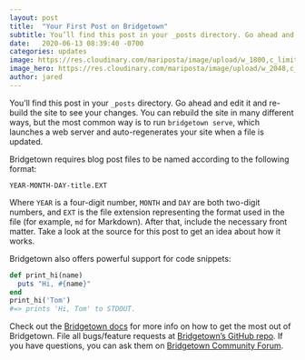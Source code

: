 ```yaml
---
layout: post
title:  "Your First Post on Bridgetown"
subtitle: You’ll find this post in your _posts directory. Go ahead and edit it and re-build the site to see your changes!
date:   2020-06-13 08:39:40 -0700
categories: updates
image: https://res.cloudinary.com/mariposta/image/upload/w_1800,c_limit,q_65/IMG_5232_srqhvl.jpg
image_hero: https://res.cloudinary.com/mariposta/image/upload/w_2048,c_limit,q_65/IMG_5232_srqhvl.jpg
author: jared
---
```


You’ll find this post in your `_posts` directory. Go ahead and edit it and re-build the site to see your changes. You can rebuild the site in many different ways, but the most common way is to run `bridgetown serve`, which launches a web server and auto-regenerates your site when a file is updated.

Bridgetown requires blog post files to be named according to the following format:

`YEAR-MONTH-DAY-title.EXT`

Where `YEAR` is a four-digit number, `MONTH` and `DAY` are both two-digit numbers, and `EXT` is the file extension representing the format used in the file (for example, `md` for Markdown). After that, include the necessary front matter. Take a look at the source for this post to get an idea about how it works.

Bridgetown also offers powerful support for code snippets:

```ruby
def print_hi(name)
  puts "Hi, #{name}"
end
print_hi('Tom')
#=> prints 'Hi, Tom' to STDOUT.
````

Check out the [Bridgetown docs](https://bridgetownrb.com/docs/) for more info on how to get the most out of Bridgetown. File all bugs/feature requests at [Bridgetown’s GitHub repo](https://github.com/bridgetownrb/bridgetown). If you have questions, you can ask them on [Bridgetown Community Forum](https://community.bridgetownrb.com).
